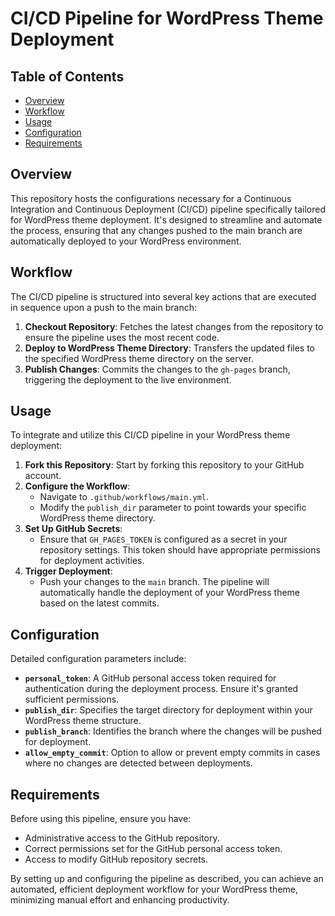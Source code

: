 # CI/CD Pipeline for WordPress Theme Deployment

## Table of Contents
- [Overview](#overview)
- [Workflow](#workflow)
- [Usage](#usage)
- [Configuration](#configuration)
- [Requirements](#requirements)

## Overview
This repository hosts the configurations necessary for a Continuous Integration and Continuous Deployment (CI/CD) pipeline specifically tailored for WordPress theme deployment. It's designed to streamline and automate the process, ensuring that any changes pushed to the main branch are automatically deployed to your WordPress environment.

## Workflow
The CI/CD pipeline is structured into several key actions that are executed in sequence upon a push to the main branch:
1. **Checkout Repository**: Fetches the latest changes from the repository to ensure the pipeline uses the most recent code.
2. **Deploy to WordPress Theme Directory**: Transfers the updated files to the specified WordPress theme directory on the server.
3. **Publish Changes**: Commits the changes to the `gh-pages` branch, triggering the deployment to the live environment.

## Usage
To integrate and utilize this CI/CD pipeline in your WordPress theme deployment:
1. **Fork this Repository**: Start by forking this repository to your GitHub account.
2. **Configure the Workflow**:
   - Navigate to `.github/workflows/main.yml`.
   - Modify the `publish_dir` parameter to point towards your specific WordPress theme directory.
3. **Set Up GitHub Secrets**:
   - Ensure that `GH_PAGES_TOKEN` is configured as a secret in your repository settings. This token should have appropriate permissions for deployment activities.
4. **Trigger Deployment**:
   - Push your changes to the `main` branch. The pipeline will automatically handle the deployment of your WordPress theme based on the latest commits.

## Configuration
Detailed configuration parameters include:
- **`personal_token`**: A GitHub personal access token required for authentication during the deployment process. Ensure it's granted sufficient permissions.
- **`publish_dir`**: Specifies the target directory for deployment within your WordPress theme structure.
- **`publish_branch`**: Identifies the branch where the changes will be pushed for deployment.
- **`allow_empty_commit`**: Option to allow or prevent empty commits in cases where no changes are detected between deployments.

## Requirements
Before using this pipeline, ensure you have:
- Administrative access to the GitHub repository.
- Correct permissions set for the GitHub personal access token.
- Access to modify GitHub repository secrets.

By setting up and configuring the pipeline as described, you can achieve an automated, efficient deployment workflow for your WordPress theme, minimizing manual effort and enhancing productivity.
